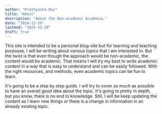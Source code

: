 ```yaml
---
author: "Prothyasha Roy"
title: "About"
description: "About the Non-academic Academia."
date: "2024-12-29"
lastmod: "2024-12-29"
draft: true
---
```


This site is intended to be a personal blog-site but for learning and teaching purposes. I will be writing about various topics that I am interested in. But the twist is that even though the approach would be non-academic, the content would be academic. That means I will try my best to write academic content in a way that is easy to understand and can be easily followed. With the right resources, and methods, even academic topics can be fun to learn.

It's going to be a step by step guide. I will try to cover as much as possible to have an overall good idea about the topic. It's going to pretty in depth, but you know, there is no end to knowledge. Still, I will be keep updating the content as I learn new things or there is a change in information in an already existing topic.